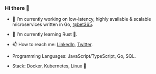 ### Hi there 👋

<!--
**johngillott/johngillott** is a ✨ _special_ ✨ repository because its `README.md` (this file) appears on your GitHub profile.

Here are some ideas to get you started:

- 🔭 I’m currently working on ...
- 🌱 I’m currently learning ...
- 👯 I’m looking to collaborate on ...
- 🤔 I’m looking for help with ...
- 💬 Ask me about ...
- 📫 How to reach me: ...
- 😄 Pronouns: ...
- ⚡ Fun fact: ...
-->

- 🔭 I’m currently working on low-latency, highly available & scalable microservices written in Go, [@bet365](https://github.com/bet365/).
- 🌱 I’m currently learning Rust :crab:.
- 📫 How to reach me: [LinkedIn](https://www.linkedin.com/in/johngillott/), [Twitter](https://twitter.com/jsgtwenty).

- Programming Languages: JavaScript/TypeScript, Go, SQL.
- Stack: Docker, Kubernetes, Linux :penguin:
